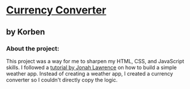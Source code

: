 # [Currency Converter](https://kwidmer-currency-converter.netlify.app/)
## by Korben

### About the project:

This project was a way for me to sharpen my HTML, CSS, and JavaScript skills. I followed a [tutorial by Jonah Lawrence](https://www.youtube.com/watch?v=WZNG8UomjSI)
on how to build a simple weather app. Instead of creating a weather app, I created a currency converter so I couldn't directly copy the logic.
